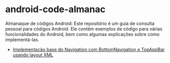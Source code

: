 # android-code-almanac
Almanaque de códigos Android: Este repositório é um guia de consulta pessoal para códigos Android. Ele contém exemplos de código para várias funcionalidades do Android, bem como algumas explicações sobre como implementá-las.

* [Implementação base do Navigation com BottomNavigation e TopAppBar usando layout XML](https://github.com/andrericardodev/android-code-almanac/tree/main/BaseBottomTopNavApp)
